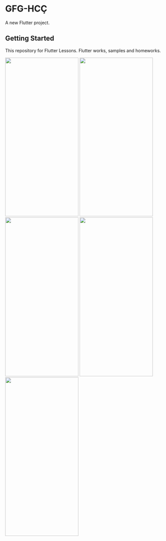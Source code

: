 # GFG-HCÇ

A new Flutter project.

## Getting Started

This repository for Flutter Lessons.
Flutter works, samples and homeworks.


<img src="https://i.imgur.com/B6Av23A.png" width="234" height="506.4" /> <img src="https://i.imgur.com/HdHVVH9.png" width="234" height="506.4" /> <img src="https://i.imgur.com/lBI2BYm.png" width="234" height="506.4" /> <img src="https://i.imgur.com/juiZjR1.png" width="234" height="506.4" /> <img src="https://i.imgur.com/BGNGuDn.png" width="234" height="506.4" />



